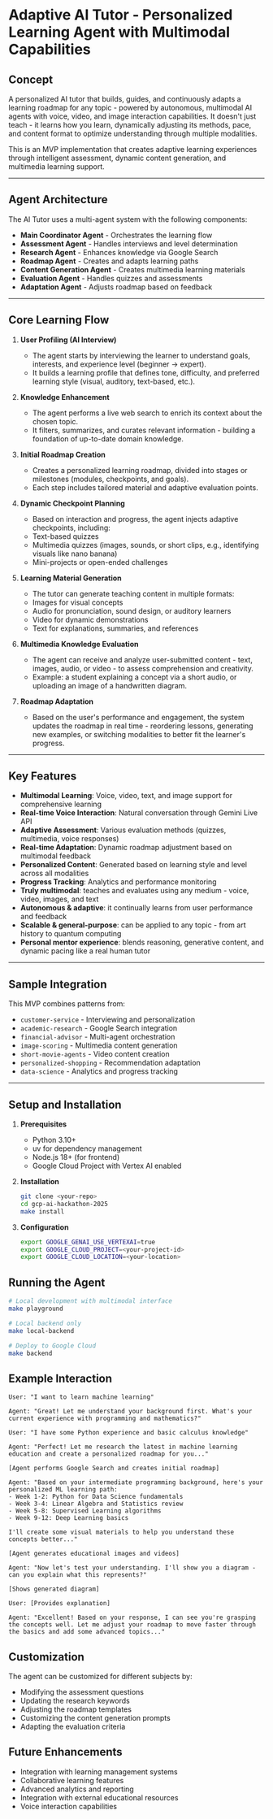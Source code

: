 # Adaptive AI Tutor - Personalized Learning Agent with Multimodal Capabilities

## Concept

A personalized AI tutor that builds, guides, and continuously adapts a learning roadmap for any topic - powered by autonomous, multimodal AI agents with voice, video, and image interaction capabilities.
It doesn't just teach - it learns how you learn, dynamically adjusting its methods, pace, and content format to optimize understanding through multiple modalities.

This is an MVP implementation that creates adaptive learning experiences through intelligent assessment, dynamic content generation, and multimedia learning support.

---

## Agent Architecture

The AI Tutor uses a multi-agent system with the following components:

- **Main Coordinator Agent** - Orchestrates the learning flow
- **Assessment Agent** - Handles interviews and level determination
- **Research Agent** - Enhances knowledge via Google Search
- **Roadmap Agent** - Creates and adapts learning paths
- **Content Generation Agent** - Creates multimedia learning materials
- **Evaluation Agent** - Handles quizzes and assessments
- **Adaptation Agent** - Adjusts roadmap based on feedback

---

## Core Learning Flow

1. **User Profiling (AI Interview)**

   - The agent starts by interviewing the learner to understand goals, interests, and experience level (beginner → expert).
   - It builds a learning profile that defines tone, difficulty, and preferred learning style (visual, auditory, text-based, etc.).

2. **Knowledge Enhancement**

   - The agent performs a live web search to enrich its context about the chosen topic.
   - It filters, summarizes, and curates relevant information - building a foundation of up-to-date domain knowledge.

3. **Initial Roadmap Creation**

   - Creates a personalized learning roadmap, divided into stages or milestones (modules, checkpoints, and goals).
   - Each step includes tailored material and adaptive evaluation points.

4. **Dynamic Checkpoint Planning**

   - Based on interaction and progress, the agent injects adaptive checkpoints, including:
   - Text-based quizzes
   - Multimedia quizzes (images, sounds, or short clips, e.g., identifying visuals like nano banana)
   - Mini-projects or open-ended challenges

5. **Learning Material Generation**

   - The tutor can generate teaching content in multiple formats:
   - Images for visual concepts
   - Audio for pronunciation, sound design, or auditory learners
   - Video for dynamic demonstrations
   - Text for explanations, summaries, and references

6. **Multimedia Knowledge Evaluation**

   - The agent can receive and analyze user-submitted content - text, images, audio, or video - to assess comprehension and creativity.
   - Example: a student explaining a concept via a short audio, or uploading an image of a handwritten diagram.

7. **Roadmap Adaptation**
   - Based on the user's performance and engagement, the system updates the roadmap in real time - reordering lessons, generating new examples, or switching modalities to better fit the learner's progress.

---

## Key Features

- **Multimodal Learning**: Voice, video, text, and image support for comprehensive learning
- **Real-time Voice Interaction**: Natural conversation through Gemini Live API
- **Adaptive Assessment**: Various evaluation methods (quizzes, multimedia, voice responses)
- **Real-time Adaptation**: Dynamic roadmap adjustment based on multimodal feedback
- **Personalized Content**: Generated based on learning style and level across all modalities
- **Progress Tracking**: Analytics and performance monitoring
- **Truly multimodal**: teaches and evaluates using any medium - voice, video, images, and text
- **Autonomous & adaptive**: it continually learns from user performance and feedback
- **Scalable & general-purpose**: can be applied to any topic - from art history to quantum computing
- **Personal mentor experience**: blends reasoning, generative content, and dynamic pacing like a real human tutor

---

## Sample Integration

This MVP combines patterns from:

- `customer-service` - Interviewing and personalization
- `academic-research` - Google Search integration
- `financial-advisor` - Multi-agent orchestration
- `image-scoring` - Multimedia content generation
- `short-movie-agents` - Video content creation
- `personalized-shopping` - Recommendation adaptation
- `data-science` - Analytics and progress tracking

---

## Setup and Installation

1. **Prerequisites**

   - Python 3.10+
   - uv for dependency management
   - Node.js 18+ (for frontend)
   - Google Cloud Project with Vertex AI enabled

2. **Installation**

   ```bash
   git clone <your-repo>
   cd gcp-ai-hackathon-2025
   make install
   ```

3. **Configuration**
   ```bash
   export GOOGLE_GENAI_USE_VERTEXAI=true
   export GOOGLE_CLOUD_PROJECT=<your-project-id>
   export GOOGLE_CLOUD_LOCATION=<your-location>
   ```

## Running the Agent

```bash
# Local development with multimodal interface
make playground

# Local backend only
make local-backend

# Deploy to Google Cloud
make backend
```

## Example Interaction

```
User: "I want to learn machine learning"

Agent: "Great! Let me understand your background first. What's your current experience with programming and mathematics?"

User: "I have some Python experience and basic calculus knowledge"

Agent: "Perfect! Let me research the latest in machine learning education and create a personalized roadmap for you..."

[Agent performs Google Search and creates initial roadmap]

Agent: "Based on your intermediate programming background, here's your personalized ML learning path:
- Week 1-2: Python for Data Science fundamentals
- Week 3-4: Linear Algebra and Statistics review
- Week 5-8: Supervised Learning algorithms
- Week 9-12: Deep Learning basics

I'll create some visual materials to help you understand these concepts better..."

[Agent generates educational images and videos]

Agent: "Now let's test your understanding. I'll show you a diagram - can you explain what this represents?"

[Shows generated diagram]

User: [Provides explanation]

Agent: "Excellent! Based on your response, I can see you're grasping the concepts well. Let me adjust your roadmap to move faster through the basics and add some advanced topics..."
```

## Customization

The agent can be customized for different subjects by:

- Modifying the assessment questions
- Updating the research keywords
- Adjusting the roadmap templates
- Customizing the content generation prompts
- Adapting the evaluation criteria

## Future Enhancements

- Integration with learning management systems
- Collaborative learning features
- Advanced analytics and reporting
- Integration with external educational resources
- Voice interaction capabilities
